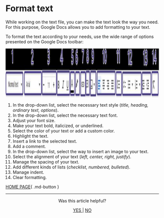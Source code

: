 # Format text #

While working on the text file, you can make the text look the way you need. For this purpose, Google Docs allows you to add formatting to your text.

To format the text according to your needs, use the wide range of options presented on the Google Docs toolbar:

<img src="/src/img/7.00.png" width="850" height="160" alt="toolbar">

1. In the drop-down list, select the necessary text style (_title, heading, ordinary text, options_).
2. In the drop-down list, select the necessary text font. 
3. Adjust your font size.
4. Make your text bold, italicized, or underlined.
5. Select the color of your text or add a custom color.
6. Highlight the text.
7. Insert a link to the selected text.
8. Add a comment.
9. In the drop-down list, select the way to insert an image to your text.
10. Select the alignment of your text (_left, center, right, justify_).
11. Manage the spacing of your text.
12. Add different kinds of lists (_checklist, numbered, bulleted_).
13. Manage indent.
14. Clear formatting.


[HOME PAGE](http://127.0.0.1:8000/#about-google-docs){ .md-button } 

<hr>
<p align="center"> Was this article helpful? 
</p>
<p align="center"> 
<a href="https://docs.google.com/forms/d/e/1FAIpQLScW9pZTJTJFsRjZq-yfP0wz5DANOQlsFJeZjuScKLi_406VUA/viewform?vc=0&c=0&w=1&flr=0"> YES </a>	|   <a href="https://docs.google.com/forms/d/e/1FAIpQLScW9pZTJTJFsRjZq-yfP0wz5DANOQlsFJeZjuScKLi_406VUA/viewform?vc=0&c=0&w=1&flr=0"> NO </a>				
</p>
